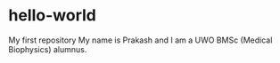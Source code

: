 # hello-world
My first repository
My name is Prakash and I am a UWO BMSc (Medical Biophysics) alumnus.

